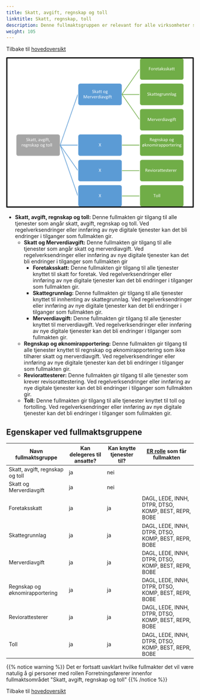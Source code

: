 ```yaml
---
title: Skatt, avgift, regnskap og toll
linktitle: Skatt, regnskap, toll
description: Denne fullmaktsgruppen er relevant for alle virksomheter som betaler eller rapporterer inn informasjon knyttet til skatt, avgift regnskap og toll
weight: 105
---
```


Tilbake til [hovedoversikt](/authorization/modules/accessgroups/type-accessgroups/versjon-3/#oversikt-over-fullmaktsgrupper)



![oversikt](sart.jpg "oversikt")


- **Skatt, avgift, regnskap og toll:** Denne fullmakten gir tilgang til alle tjenester som angår skatt, avgift, regnskap og toll. Ved regelverksendringer eller innføring av nye digitale tjenester kan det bli endringer i tilganger som fullmakten gir.
	- **Skatt og Merverdiavgift:** Denne fullmakten gir tilgang til alle tjenester  som angår skatt og merverdiavgift. Ved regelverksendringer eller innføring av nye digitale tjenester kan det bli endringer i tilganger som fullmakten gir
		- **Foretaksskatt:** Denne fullmakten gir tilgang til alle tjenester knyttet til skatt for foretak. Ved regelverksendringer eller innføring av nye digitale tjenester kan det bli endringer i tilganger som fullmakten gir.
		- **Skattegrunnlag:** Denne fullmakten gir tilgang til alle tjenester knyttet til innhenting av skattegrunnlag. Ved regelverksendringer eller innføring av nye digitale tjenester kan det bli endringer i tilganger som fullmakten gir.
		- **Merverdiavgift:** Denne fullmakten gir tilgang til alle tjenester knyttet til merverdiavgift. Ved regelverksendringer eller innføring av nye digitale tjenester kan det bli endringer i tilganger som fullmakten gir.
	- **Regnskap og øknomirapportering:** Denne fullmakten gir tilgang til alle tjenester knyttet til regnskap og øknomirapportering som ikke tilhører skatt og merverdiavgift. Ved regelverksendringer eller innføring av nye digitale tjenester kan det bli endringer i tilganger som fullmakten gir. 
	- **Reviorattesterer:** Denne fullmakten gir tilgang til alle tjenester som krever revisorattestering. Ved regelverksendringer eller innføring av nye digitale tjenester kan det bli endringer i tilganger som fullmakten gir. 
	- **Toll:** Denne fullmakten gir tilgang til alle tjenester knyttet til toll og fortolling. Ved regelverksendringer eller innføring av nye digitale tjenester kan det bli endringer i tilganger som fullmakten gir. 

## Egenskaper ved fullmaktsgruppene
|Navn fullmaktsgruppe|Kan delegeres til ansatte?|Kan knytte tjenester til?|[ER rolle](/authorization/modules/accessgroups/register_er/#rolletyper-fra-enhetsregisteret) som får fullmakten|
|---|---|---|---|
|Skatt, avgift, regnskap og toll| ja|nei||
|Skatt og Merverdiavgift|ja|nei||
|Foretaksskatt|ja|ja|DAGL, LEDE, INNH, DTPR, DTSO, KOMP, BEST, REPR, BOBE|
|Skattegrunnlag|ja|ja|DAGL, LEDE, INNH, DTPR, DTSO, KOMP, BEST, REPR, BOBE|
|Merverdiavgift|ja|ja|DAGL, LEDE, INNH, DTPR, DTSO, KOMP, BEST, REPR, BOBE|
|Regnskap og øknomirapportering|ja|ja|DAGL, LEDE, INNH, DTPR, DTSO, KOMP, BEST, REPR, BOBE|
|Reviorattesterer|ja|ja|DAGL, LEDE, INNH, DTPR, DTSO, KOMP, BEST, REPR, BOBE|
|Toll|ja|ja|DAGL, LEDE, INNH, DTPR, DTSO, KOMP, BEST, REPR, BOBE|

{{% notice warning %}} Det er fortsatt uavklart hvilke fullmakter det vil være natulig å gi personer med rollen Forretningsførerer innenfor fullmaktsområdet "Skatt, avgift, regnskap og toll" {{% /notice %}}


Tilbake til [hovedoversikt](/authorization/modules/accessgroups/type-accessgroups/versjon-2/#oversikt-over-fullmaktsgrupper)

[def]: sart.jpg
